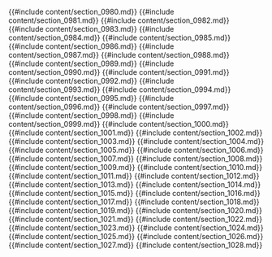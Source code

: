 {{#include content/section_0980.md}}
{{#include content/section_0981.md}}
{{#include content/section_0982.md}}
{{#include content/section_0983.md}}
{{#include content/section_0984.md}}
{{#include content/section_0985.md}}
{{#include content/section_0986.md}}
{{#include content/section_0987.md}}
{{#include content/section_0988.md}}
{{#include content/section_0989.md}}
{{#include content/section_0990.md}}
{{#include content/section_0991.md}}
{{#include content/section_0992.md}}
{{#include content/section_0993.md}}
{{#include content/section_0994.md}}
{{#include content/section_0995.md}}
{{#include content/section_0996.md}}
{{#include content/section_0997.md}}
{{#include content/section_0998.md}}
{{#include content/section_0999.md}}
{{#include content/section_1000.md}}
{{#include content/section_1001.md}}
{{#include content/section_1002.md}}
{{#include content/section_1003.md}}
{{#include content/section_1004.md}}
{{#include content/section_1005.md}}
{{#include content/section_1006.md}}
{{#include content/section_1007.md}}
{{#include content/section_1008.md}}
{{#include content/section_1009.md}}
{{#include content/section_1010.md}}
{{#include content/section_1011.md}}
{{#include content/section_1012.md}}
{{#include content/section_1013.md}}
{{#include content/section_1014.md}}
{{#include content/section_1015.md}}
{{#include content/section_1016.md}}
{{#include content/section_1017.md}}
{{#include content/section_1018.md}}
{{#include content/section_1019.md}}
{{#include content/section_1020.md}}
{{#include content/section_1021.md}}
{{#include content/section_1022.md}}
{{#include content/section_1023.md}}
{{#include content/section_1024.md}}
{{#include content/section_1025.md}}
{{#include content/section_1026.md}}
{{#include content/section_1027.md}}
{{#include content/section_1028.md}}

